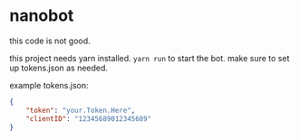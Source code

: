 # nanobot

this code is not good.

this project needs yarn installed. `yarn run` to start the bot. make sure to set up tokens.json as needed.

example tokens.json:
```json
{
	"token": "your.Token.Here",
	"clientID": "12345689012345689"
}
```